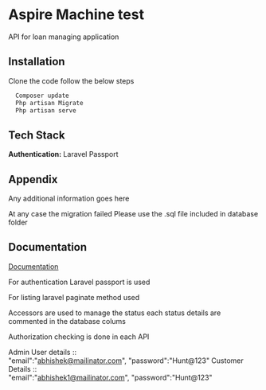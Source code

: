 
# Aspire Machine test

API for loan managing application




## Installation

Clone the code follow the below steps

```bash
  Composer update
  Php artisan Migrate
  Php artisan serve
```
    
## Tech Stack

**Authentication:** Laravel Passport



## Appendix

Any additional information goes here

At any case the migration failed Please use the .sql file included in database folder
## Documentation

[Documentation](https://linktodocumentation)

For authentication Laravel passport is used 

For listing laravel paginate method used

Accessors are used to manage the status each status details are commented in the database colums

Authorization checking is done in each API

Admin User details ::   
  "email":"abhishek@mailinator.com",
    "password":"Hunt@123"
Customer Details ::  
 "email":"abhishek1@mailinator.com",
    "password":"Hunt@123"

